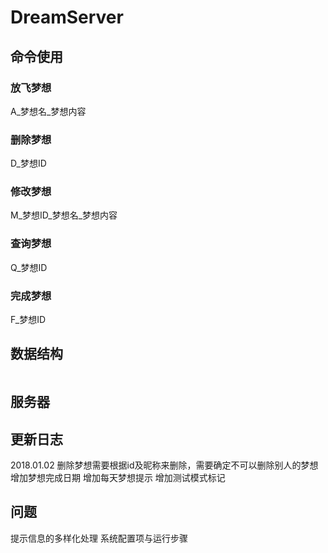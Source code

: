# DreamServer

## 命令使用

### 放飞梦想
A_梦想名_梦想内容

### 删除梦想
D_梦想ID

### 修改梦想
M_梦想ID_梦想名_梦想内容

### 查询梦想
Q_梦想ID

### 完成梦想
F_梦想ID

## 数据结构

```

```

## 服务器

## 更新日志

2018.01.02
删除梦想需要根据id及昵称来删除，需要确定不可以删除别人的梦想
增加梦想完成日期
增加每天梦想提示
增加测试模式标记


## 问题
提示信息的多样化处理
系统配置项与运行步骤

